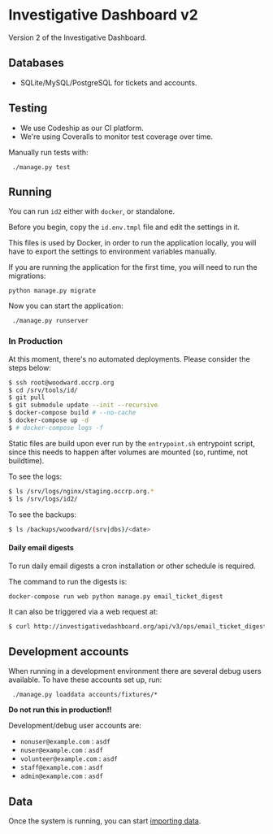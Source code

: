 # Investigative Dashboard v2

Version 2 of the Investigative Dashboard.

## Databases

 * SQLite/MySQL/PostgreSQL for tickets and accounts.

## Testing

 * We use Codeship as our CI platform.
 * We're using Coveralls to monitor test coverage over time.

Manually run tests with:
```
 ./manage.py test
```

## Running

You can run `id2` either with `docker`, or standalone.

Before you begin, copy the `id.env.tmpl` file and edit the settings in it.

This files is used by Docker, in order to run the application locally,
you will have to export the settings to environment variables manually.

If you are running the application for the first time, you will need to
run the migrations:
```
python manage.py migrate
```

Now you can start the application:

```
 ./manage.py runserver
```

### In Production

At this moment, there's no automated deployments.
Please consider the steps below:

```bash
$ ssh root@woodward.occrp.org
$ cd /srv/tools/id/
$ git pull
$ git submodule update --init --recursive
$ docker-compose build # --no-cache
$ docker-compose up -d
$ # docker-compose logs -f
```

Static files are build upon ever run by the `entrypoint.sh` entrypoint script, since this needs to happen after volumes are mounted (so, runtime, not buildtime).

To see the logs:

```bash
$ ls /srv/logs/nginx/staging.occrp.org.*
$ ls /srv/logs/id2/
```

To see the backups:

```bash
$ ls /backups/woodward/(srv|dbs)/<date>
```

#### Daily email digests

To run daily email digests a cron installation or other schedule is required.

The command to run the digests is:

```cron
docker-compose run web python manage.py email_ticket_digest
```

It can also be triggered via a web request at:

```bash
$ curl http://investigativedashboard.org/api/v3/ops/email_ticket_digest
```

## Development accounts

When running in a development environment there are several debug users available.
To have these accounts set up, run:

```
 ./manage.py loaddata accounts/fixtures/*
```

**Do not run this in production!!**

Development/debug user accounts are:
 - `nonuser@example.com` : `asdf`
 - `nuser@example.com` : `asdf`
 - `volunteer@example.com` : `asdf`
 - `staff@example.com` : `asdf`
 - `admin@example.com` : `asdf`


## Data

Once the system is running, you can start [importing data](data/importers/README.md).
